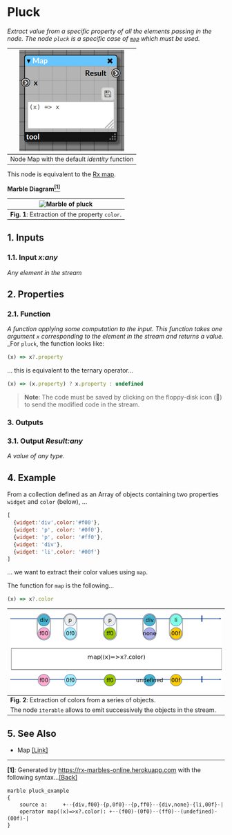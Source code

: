 # Pluck

_Extract value from a specific property of all the elements passing in the node._
_The node `pluck` is a specific case of [`map`](./map.md) which must be used._

| ![node Map](img/map.png) |
|------------------------|
|Node Map with the default _identity_ function|

This node is equivalent to the [Rx map](http://reactivex.io/documentation/operators/map.html).

**Marble Diagram[<sup name="f1">[1]</sup>](#1)**

| ![Marble of pluck](img/pluck_marble.png) | 
|------------------------------------------|
| **Fig. 1**: Extraction of the property `color`.|

## 1. Inputs

### 1.1. Input _x:any_

_Any element in the stream_

## 2. Properties

### 2.1. Function

_A function applying some computation to the input. This function takes one argument `x` corresponding to the element in the stream and returns a value._
_For `pluck`, the function looks like:

```javascript
(x) => x?.property
```
... this is equivalent to the ternary operator...

```javascript
(x) => (x.property) ? x.property : undefined
```

> **Note**: The code must be saved by clicking on the floppy-disk icon (💾) to send the modified code in the stream.
 
### 3. Outputs

### 3.1. Output _Result:any_

_A value of any type._

## 4. Example

From a collection defined as an Array of objects containing two properties `widget` and `color` (below), ...

```javascript
[
  {widget:'div',color:'#f00'},
  {widget: 'p', color: '#0f0'},
  {widget: 'p', color: '#ff0'},
  {widget: 'div'},
  {widget: 'li',color: '#00f'}
]
```

... we want to extract their color values using `map`.

The function for `map` is the following...

```javascript
(x) => x?.color
```

| ![Marble of pluck](img/pluck_example.png) | 
|------------------------------------------|
| **Fig. 2**: Extraction of colors from a series of objects.|
| The node `iterable` allows to emit successively the objects in the stream. |

## 5. See Also

- Map [[Link]](map.md)

---

<b name="1">[1]</b>: Generated by https://rx-marbles-online.herokuapp.com with the following syntax...[[Back]](#f1)
```
marble pluck_example
{
    source a:     +--{div,f00}-{p,0f0}--{p,ff0}--{div,none}-{li,00f}-|
    operator map((x)=>x?.color): +--(f00)-(0f0)--(ff0)--(undefined)-(00f)-|
}
```
